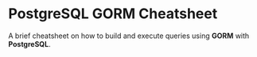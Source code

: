 # PostgreSQL GORM Cheatsheet


A brief cheatsheet on how to build and execute queries using **GORM** with **PostgreSQL**.

